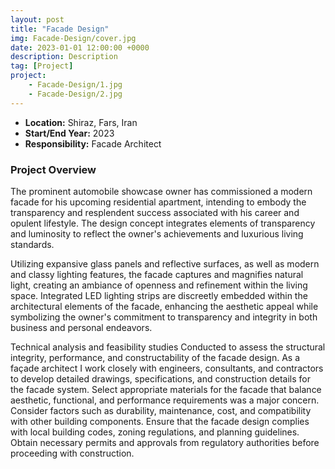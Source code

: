 ```yaml
---
layout: post
title: "Facade Design"
img: Facade-Design/cover.jpg
date: 2023-01-01 12:00:00 +0000
description: Description
tag: [Project]
project:
    - Facade-Design/1.jpg
    - Facade-Design/2.jpg
---
```


- **Location:** Shiraz, Fars, Iran
- **Start/End Year:** 2023
- **Responsibility:** Facade Architect

### Project Overview

The prominent automobile showcase owner has commissioned a modern facade for his upcoming residential apartment, intending to embody the transparency and resplendent success associated with his career and opulent lifestyle. The design concept integrates elements of transparency and luminosity to reflect the owner's achievements and luxurious living standards.

Utilizing expansive glass panels and reflective surfaces, as well as modern and classy lighting features, the facade captures and magnifies natural light, creating an ambiance of openness and refinement within the living space. Integrated LED lighting strips are discreetly embedded within the architectural elements of the facade, enhancing the aesthetic appeal while symbolizing the owner's commitment to transparency and integrity in both business and personal endeavors.

Technical analysis and feasibility studies Conducted to assess the structural integrity, performance, and constructability of the facade design. As a façade architect I work closely with engineers, consultants, and contractors to develop detailed drawings, specifications, and construction details for the facade system. Select appropriate materials for the facade that balance aesthetic, functional, and performance requirements was a major concern. Consider factors such as durability, maintenance, cost, and compatibility with other building components. Ensure that the facade design complies with local building codes, zoning regulations, and planning guidelines. Obtain necessary permits and approvals from regulatory authorities before proceeding with construction.
